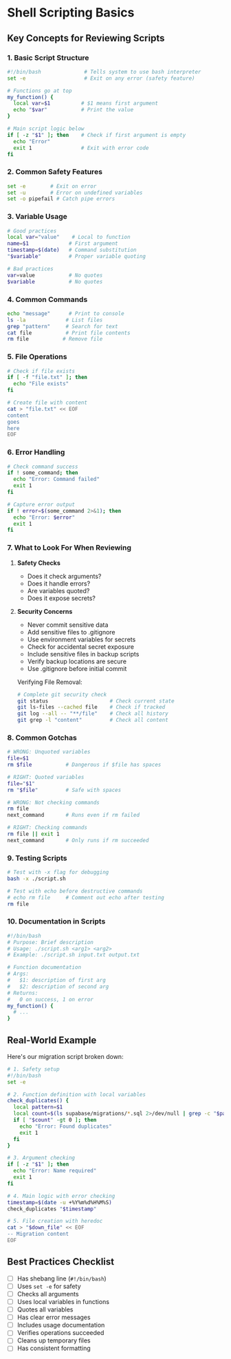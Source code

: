 # Shell Scripting Basics

## Key Concepts for Reviewing Scripts

### 1. Basic Script Structure
```bash
#!/bin/bash              # Tells system to use bash interpreter
set -e                   # Exit on any error (safety feature)

# Functions go at top
my_function() {
  local var=$1          # $1 means first argument
  echo "$var"           # Print the value
}

# Main script logic below
if [ -z "$1" ]; then    # Check if first argument is empty
  echo "Error"
  exit 1                # Exit with error code
fi
```

### 2. Common Safety Features
```bash
set -e        # Exit on error
set -u        # Error on undefined variables
set -o pipefail # Catch pipe errors
```

### 3. Variable Usage
```bash
# Good practices
local var="value"    # Local to function
name=$1             # First argument
timestamp=$(date)   # Command substitution
"$variable"         # Proper variable quoting

# Bad practices
var=value           # No quotes
$variable           # No quotes
```

### 4. Common Commands
```bash
echo "message"      # Print to console
ls -la             # List files
grep "pattern"     # Search for text
cat file           # Print file contents
rm file           # Remove file
```

### 5. File Operations
```bash
# Check if file exists
if [ -f "file.txt" ]; then
  echo "File exists"
fi

# Create file with content
cat > "file.txt" << EOF
content
goes
here
EOF
```

### 6. Error Handling
```bash
# Check command success
if ! some_command; then
  echo "Error: Command failed"
  exit 1
fi

# Capture error output
if ! error=$(some_command 2>&1); then
  echo "Error: $error"
  exit 1
fi
```

### 7. What to Look For When Reviewing
1. **Safety Checks**
   - Does it check arguments?
   - Does it handle errors?
   - Are variables quoted?
   - Does it expose secrets?

2. **Security Concerns**
    - Never commit sensitive data
    - Add sensitive files to .gitignore
    - Use environment variables for secrets
    - Check for accidental secret exposure
    - Include sensitive files in backup scripts
    - Verify backup locations are secure
    - Use .gitignore before initial commit

    Verifying File Removal:
    ```bash
    # Complete git security check
    git status                    # Check current state
    git ls-files --cached file    # Check if tracked
    git log --all -- "**/file"    # Check all history
    git grep -l "content"         # Check all content
    ```

### 8. Common Gotchas
```bash
# WRONG: Unquoted variables
file=$1
rm $file           # Dangerous if $file has spaces

# RIGHT: Quoted variables
file="$1"
rm "$file"         # Safe with spaces

# WRONG: Not checking commands
rm file
next_command       # Runs even if rm failed

# RIGHT: Checking commands
rm file || exit 1
next_command       # Only runs if rm succeeded
```

### 9. Testing Scripts
```bash
# Test with -x flag for debugging
bash -x ./script.sh

# Test with echo before destructive commands
# echo rm file     # Comment out echo after testing
rm file
```

### 10. Documentation in Scripts
```bash
#!/bin/bash
# Purpose: Brief description
# Usage: ./script.sh <arg1> <arg2>
# Example: ./script.sh input.txt output.txt

# Function documentation
# Args:
#   $1: description of first arg
#   $2: description of second arg
# Returns:
#   0 on success, 1 on error
my_function() {
  # ...
}
```

## Real-World Example
Here's our migration script broken down:

```bash
# 1. Safety setup
#!/bin/bash
set -e

# 2. Function definition with local variables
check_duplicates() {
  local pattern=$1
  local count=$(ls supabase/migrations/*.sql 2>/dev/null | grep -c "$pattern")
  if [ "$count" -gt 0 ]; then
    echo "Error: Found duplicates"
    exit 1
  fi
}

# 3. Argument checking
if [ -z "$1" ]; then
  echo "Error: Name required"
  exit 1
fi

# 4. Main logic with error checking
timestamp=$(date -u +%Y%m%d%H%M%S)
check_duplicates "$timestamp"

# 5. File creation with heredoc
cat > "$down_file" << EOF
-- Migration content
EOF
```

## Best Practices Checklist
- [ ] Has shebang line (`#!/bin/bash`)
- [ ] Uses `set -e` for safety
- [ ] Checks all arguments
- [ ] Uses local variables in functions
- [ ] Quotes all variables
- [ ] Has clear error messages
- [ ] Includes usage documentation
- [ ] Verifies operations succeeded
- [ ] Cleans up temporary files
- [ ] Has consistent formatting 